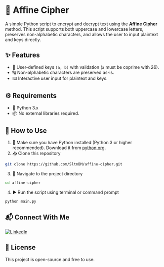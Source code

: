 # 🔐 Affine Cipher
A simple Python script to encrypt and decrypt text using the **Affine Cipher** method.
This script supports both uppercase and lowercase letters, preserves non-alphabetic characters, and allows the user to input plaintext and keys directly.

## ✨ Features
- 🔑 User-defined keys `(a, b)` with validation (`a` must be coprime with 26).
- 🔠 Non-alphabetic characters are preserved as-is.
- ⌨️ Interactive user input for plaintext and keys.

## ⚙️ Requirements
- 🐍 Python 3.x
- 📦 No external libraries required.

## 🚀 How to Use
1. 🐍 Make sure you have Python installed (Python 3 or higher recommended). Download it from [python.org](https://www.python.org/downloads/).
2. 📥 Clone this repository
```bash
git clone https://github.com/SltnBM/affine-cipher.git
```
3. 📂 Navigate to the project directory
```bash
cd affine-cipher
```
4. ▶️ Run the script using terminal or command prompt
```bash
python main.py
```

## 📬 Connect With Me
[![LinkedIn](https://img.shields.io/badge/LinkedIn-Sultan%20Badra-blue?logo=linkedin\&logoColor=white\&style=flat-square)](https://www.linkedin.com/in/sultan-badra)

## 📄 License
This project is open-source and free to use.